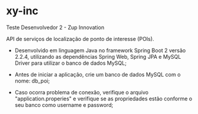 # xy-inc
Teste Desenvolvedor 2 - Zup Innovation

API de serviços de localização de ponto de interesse (POIs).

- Desenvolvido em linguagem Java no framework Spring Boot 2 versão 2.2.4, utilizando as dependências Spring Web, Spring JPA e MySQL Driver para utilizar o banco de dados MySQL;

- Antes de iniciar a aplicação, crie um banco de dados MySQL com o nome: db_poi;

- Caso ocorra problema de conexão, verifique o arquivo "application.properies" e verifique se as propriedades estão conforme o seu banco como username e password;



